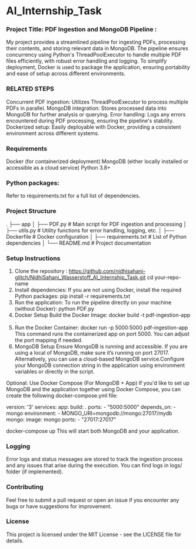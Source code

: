 # AI_Internship_Task

### Project Title: PDF Ingestion and MongoDB Pipeline :
My project provides a streamlined pipeline for ingesting PDFs, processing their contents, and storing relevant data in MongoDB. The pipeline ensures concurrency using Python's ThreadPoolExecutor to handle multiple PDF files efficiently, with robust error handling and logging. To simplify deployment, Docker is used to package the application, ensuring portability and ease of setup across different environments.
### RELATED STEPS 
Concurrent PDF ingestion: Utilizes ThreadPoolExecutor to process multiple PDFs in parallel.
MongoDB integration: Stores processed data into MongoDB for further analysis or querying.
Error handling: Logs any errors encountered during PDF processing, ensuring the pipeline's stability.
Dockerized setup: Easily deployable with Docker, providing a consistent environment across different systems.
### Requirements
Docker (for containerized deployment)
MongoDB (either locally installed or accessible as a cloud service)
Python 3.8+

### Python packages:
Refer to requirements.txt for a full list of dependencies.
### Project Structure
.
├── app
│   ├── PDF.py               # Main script for PDF ingestion and processing
│   ├── utils.py             # Utility functions for error handling, logging, etc.
│   ├── Dockerfile           # Docker configuration
│   ├── requirements.txt     # List of Python dependencies
│   └── README.md            # Project documentation

### Setup Instructions
1. Clone the repository :
   https://github.com/nidhisahani-glitch/NidhiSahani_Wasserstoff_AI_Internship_Task.git
cd your-repo-name
3. Install dependencies:
If you are not using Docker, install the required Python packages:
pip install -r requirements.txt
4. Run the application:
To run the pipeline directly on your machine (without Docker):
python PDF.py
5. Docker Setup
Build the Docker Image:
docker build -t pdf-ingestion-app .
6. Run the Docker Container:
docker run -p 5000:5000 pdf-ingestion-app
This command runs the containerized app on port 5000. You can adjust the port mapping if needed.
7. MongoDB Setup
Ensure MongoDB is running and accessible. If you are using a local of MongoDB, make sure it’s running on port 27017. Alternatively, you can use a cloud-based MongoDB service.Configure your MongoDB connection string in the application using environment variables or directly in the script.

Optional: Use Docker Compose (For MongoDB + App)
If you'd like to set up MongoDB and the application together using Docker Compose, you can create the following docker-compose.yml file:

version: '3'
services:
  app:
    build: .
    ports:
      - "5000:5000"
    depends_on:
      - mongo
    environment:
      - MONGO_URI=mongodb://mongo:27017/mydb
  mongo:
    image: mongo
    ports:
      - "27017:27017"

docker-compose up
This will start both MongoDB and your application.

### Logging
Error logs and status messages are stored to track the ingestion process and any issues that arise during the execution. You can find logs in logs/ folder (if implemented).

### Contributing
Feel free to submit a pull request or open an issue if you encounter any bugs or have suggestions for improvement.

### License
This project is licensed under the MIT License - see the LICENSE file for details.
